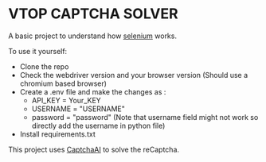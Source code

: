 # VTOP CAPTCHA SOLVER

A basic project to understand how [selenium](https://selenium.dev/) works.

To use it yourself:

- Clone the repo
- Check the webdriver version and your browser version (Should use a chromium based browser)
- Create a .env file and make the changes as :
  - API_KEY = Your_KEY
  - USERNAME = "USERNAME"
  - password = "password"
    (Note that username field might not work so directly add the username in python file)
- Install requirements.txt

This project uses [CaptchaAI](https://captchaai.com/) to solve the reCaptcha.
